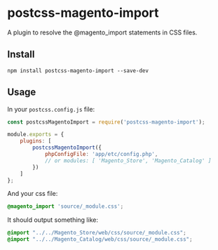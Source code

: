 # postcss-magento-import

A plugin to resolve the @magento_import statements in CSS files.

## Install

    npm install postcss-magento-import --save-dev

## Usage

In your `postcss.config.js` file:

```js
const postcssMagentoImport = require('postcss-magento-import');

module.exports = {
    plugins: [
        postcssMagentoImport({
            phpConfigFile: 'app/etc/config.php',
            // or modules: [ 'Magento_Store', 'Magento_Catalog' ]
        })
    ]
};
```

And your css file:

```css
@magento_import 'source/_module.css';
```

It should output something like:

```css
@import "../../Magento_Store/web/css/source/_module.css";
@import "../../Magento_Catalog/web/css/source/_module.css";
```
